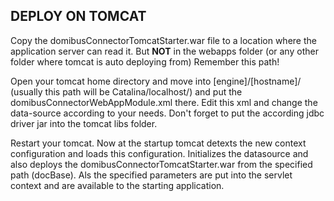 DEPLOY ON TOMCAT
----------------

Copy the domibusConnectorTomcatStarter.war file to a location where the application server can read it. But **NOT** in the
webapps folder (or any other folder where tomcat is auto deploying from) Remember this path!

Open your tomcat home directory and move into [engine]/[hostname]/ (usually this path will be Catalina/localhost/) and 
put the domibusConnectorWebAppModule.xml there. Edit this xml and change the data-source according to your needs. Don't forget to
put the according jdbc driver jar into the tomcat libs folder.

Restart your tomcat. Now at the startup tomcat detexts the new context configuration and loads this configuration. Initializes the datasource
and also deploys the domibusConnectorTomcatStarter.war from the specified path (docBase). Als the specified parameters are put into the servlet
context and are available to the starting application.

